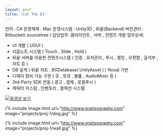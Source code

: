 ```yaml
---
layout: post
title: 'Cat The DJ'
---
```

언어 : C#
운영체제 : Mac
운영시스템 : Unity3D , 뒤끝(Backend)
버전관리 : Bitbucket( sourcetree )
담당업무: 클라이언트 , 서버 , 컨텐츠 개발
업무상세:
- UI 개발 ( UGUI )
- 리듬노트 시스템 ( Touch , Slide , Hold )
- 뒤끝 서버를 이용한 컨텐츠시스템 ( 인증 , 유저관리 , 푸시 , 랭킹 , 우편함 , 출석부 , 차트 등 )
- DB 설계 ( 뒤끝 차트 , BGDatabase( UnityAsset ) ) Nosql 기반
- 디제이 장비 기능 구현 ( 큐 , 핫큐 , 볼륨 , AudioMixer 등 )
- 3rd-Party SDK 연동 ( 광고 , 결제 , 로컬푸시 )
- 캐릭터 커스텀 , 인벤토리 , 컬렉션 시스템

[![동영상 보기](http://img.youtube.com/vi/thp7LjfnCh0/0.jpg)](https://www.youtube.com/watch?v=thp7LjfnCh0)

{% include image.html url="http://www.gratisography.com" image="projects/proj-1/dog.jpg" %}

{% include image.html url="http://www.gratisography.com" image="projects/proj-1/wall.jpg" %}
